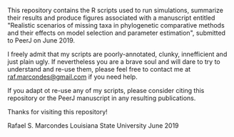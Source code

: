 This repository contains the R scripts used to run simulations, summarize their results and produce figures associated with a manuscript entitled "Realistic scenarios of missing taxa in phylogenetic comparative methods and their effects on model selection and parameter estimation", submitted to PeerJ on June 2019.

I freely admit that my scripts are poorly-annotated, clunky, innefficient and just plain ugly. If nevertheless you are a brave soul and will dare to try to understand and re-use them, please feel free to contact me at raf.marcondes@gmail.com if you need help.

If you adapt ot re-use any of my scripts, please consider citing this repository or the PeerJ manuscript in any resulting publications.

Thanks for visiting this repository!

Rafael S. Marcondes
Louisiana State University
June 2019
